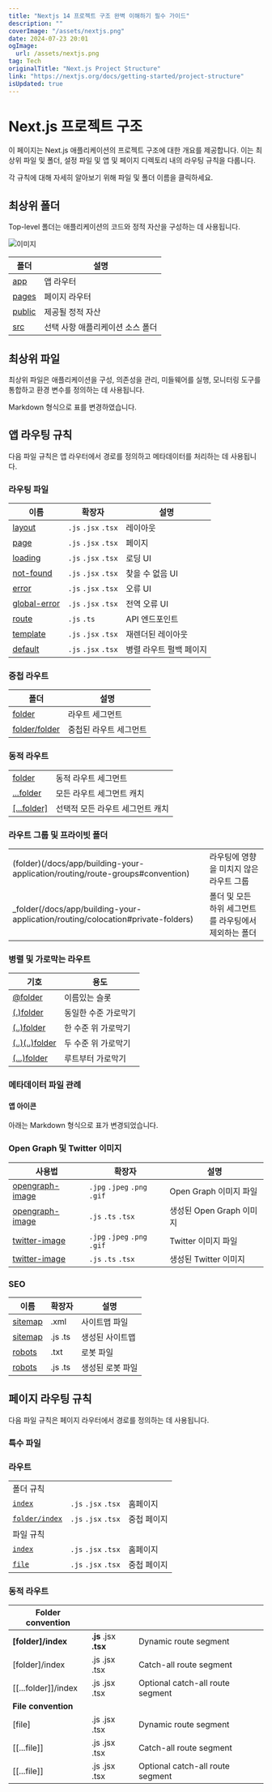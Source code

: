 ```yaml
---
title: "Nextjs 14 프로젝트 구조 완벽 이해하기 필수 가이드"
description: ""
coverImage: "/assets/nextjs.png"
date: 2024-07-23 20:01
ogImage: 
  url: /assets/nextjs.png
tag: Tech
originalTitle: "Next.js Project Structure"
link: "https://nextjs.org/docs/getting-started/project-structure"
isUpdated: true
---
```





# Next.js 프로젝트 구조

이 페이지는 Next.js 애플리케이션의 프로젝트 구조에 대한 개요를 제공합니다. 이는 최상위 파일 및 폴더, 설정 파일 및 앱 및 페이지 디렉토리 내의 라우팅 규칙을 다룹니다.

각 규칙에 대해 자세히 알아보기 위해 파일 및 폴더 이름을 클릭하세요.

## 최상위 폴더

<div class="content-ad"></div>

Top-level 폴더는 애플리케이션의 코드와 정적 자산을 구성하는 데 사용됩니다.

![이미지](/assets/img/2024-07-23-NextjsProjectStructure_0.png)

| 폴더 | 설명 |
| ---- | ---- |
| [app](/docs/app/building-your-application/routing) | 앱 라우터 |
| [pages](/docs/pages/building-your-application/routing) | 페이지 라우터 |
| [public](/docs/app/building-your-application/optimizing/static-assets) | 제공될 정적 자산 |
| [src](/docs/app/building-your-application/configuring/src-directory) | 선택 사항 애플리케이션 소스 폴더 |

## 최상위 파일

<div class="content-ad"></div>

최상위 파일은 애플리케이션을 구성, 의존성을 관리, 미들웨어를 실행, 모니터링 도구를 통합하고 환경 변수를 정의하는 데 사용됩니다.

Markdown 형식으로 표를 변경하였습니다.

## 앱 라우팅 규칙

다음 파일 규칙은 앱 라우터에서 경로를 정의하고 메타데이터를 처리하는 데 사용됩니다.

<div class="content-ad"></div>

### 라우팅 파일

| 이름 | 확장자 | 설명 |
|---|---|---|
| [layout](/docs/app/api-reference/file-conventions/layout) | `.js` `.jsx` `.tsx` | 레이아웃 |
| [page](/docs/app/api-reference/file-conventions/page) | `.js` `.jsx` `.tsx` | 페이지 |
| [loading](/docs/app/api-reference/file-conventions/loading) | `.js` `.jsx` `.tsx` | 로딩 UI |
| [not-found](/docs/app/api-reference/file-conventions/not-found) | `.js` `.jsx` `.tsx` | 찾을 수 없음 UI |
| [error](/docs/app/api-reference/file-conventions/error) | `.js` `.jsx` `.tsx` | 오류 UI |
| [global-error](/docs/app/api-reference/file-conventions/error#global-errorjs) | `.js` `.jsx` `.tsx` | 전역 오류 UI |
| [route](/docs/app/api-reference/file-conventions/route) | `.js` `.ts` | API 엔드포인트 |
| [template](/docs/app/api-reference/file-conventions/template) | `.js` `.jsx` `.tsx` | 재렌더된 레이아웃 |
| [default](/docs/app/api-reference/file-conventions/default) | `.js` `.jsx` `.tsx` | 병렬 라우트 펄백 페이지 |

### 중첩 라우트

| 폴더 | 설명 |
|---|---|
| [folder](/docs/app/building-your-application/routing#route-segments) | 라우트 세그먼트 |
| [folder/folder](/docs/app/building-your-application/routing#nested-routes) | 중첩된 라우트 세그먼트 |

<div class="content-ad"></div>

### 동적 라우트


|                           |                      |
|---------------------------|----------------------|
|  [folder](/docs/app/building-your-application/routing/dynamic-routes#convention)  |  동적 라우트 세그먼트  |
|  [...folder](/docs/app/building-your-application/routing/dynamic-routes#catch-all-segments)  |  모든 라우트 세그먼트 캐치  |
|  [[...folder]](/docs/app/building-your-application/routing/dynamic-routes#optional-catch-all-segments)  |  선택적 모든 라우트 세그먼트 캐치  |


### 라우트 그룹 및 프라이빗 폴더


|                           |                        |
|---------------------------|------------------------|
|  (folder)(/docs/app/building-your-application/routing/route-groups#convention)  |  라우팅에 영향을 미치지 않은 라우트 그룹  |
|  _folder(/docs/app/building-your-application/routing/colocation#private-folders)  |  폴더 및 모든 하위 세그먼트를 라우팅에서 제외하는 폴더  |


<div class="content-ad"></div>

### 병렬 및 가로막는 라우트

| 기호 | 용도 |
|---------------------|------------------|
| [@folder](/docs/app/building-your-application/routing/parallel-routes#slots) | 이름있는 슬롯 |
| [(.)folder](/docs/app/building-your-application/routing/intercepting-routes#convention) | 동일한 수준 가로막기 |
| [(..)folder](/docs/app/building-your-application/routing/intercepting-routes#convention) | 한 수준 위 가로막기 |
| [(..)(..)folder](/docs/app/building-your-application/routing/intercepting-routes#convention) | 두 수준 위 가로막기 |
| [(...)folder](/docs/app/building-your-application/routing/intercepting-routes#convention) | 루트부터 가로막기 |

### 메타데이터 파일 관례

#### 앱 아이콘

<div class="content-ad"></div>

아래는 Markdown 형식으로 표가 변경되었습니다.

### Open Graph 및 Twitter 이미지

| 사용법                                | 확장자                                       | 설명                   |
| ------------------------------------- | ------------------------------------------- | ---------------------- |
| [opengraph-image](/docs/app/api-reference/file-conventions/metadata/opengraph-image#opengraph-image) | `.jpg` `.jpeg` `.png` `.gif` | Open Graph 이미지 파일   |
| [opengraph-image](/docs/app/api-reference/file-conventions/metadata/opengraph-image#generate-images-using-code-js-ts-tsx) | `.js` `.ts` `.tsx`           | 생성된 Open Graph 이미지 |
| [twitter-image](/docs/app/api-reference/file-conventions/metadata/opengraph-image#twitter-image) | `.jpg` `.jpeg` `.png` `.gif` | Twitter 이미지 파일      |
| [twitter-image](/docs/app/api-reference/file-conventions/metadata/opengraph-image#generate-images-using-code-js-ts-tsx) | `.js` `.ts` `.tsx`           | 생성된 Twitter 이미지    |

### SEO

<div class="content-ad"></div>


| 이름 | 확장자 | 설명 |
| --- | --- | --- |
| [sitemap](/docs/app/api-reference/file-conventions/metadata/sitemap#sitemap-files-xml) | .xml | 사이트맵 파일 |
| [sitemap](/docs/app/api-reference/file-conventions/metadata/sitemap#generating-a-sitemap-using-code-js-ts) | .js .ts | 생성된 사이트맵 |
| [robots](/docs/app/api-reference/file-conventions/metadata/robots#static-robotstxt) | .txt | 로봇 파일 |
| [robots](/docs/app/api-reference/file-conventions/metadata/robots#generate-a-robots-file) | .js .ts | 생성된 로봇 파일 |

## 페이지 라우팅 규칙

다음 파일 규칙은 페이지 라우터에서 경로를 정의하는 데 사용됩니다.

### 특수 파일


<div class="content-ad"></div>

### 라우트

|               |                   |                          |
|---------------|-------------------|--------------------------|
| 폴더 규칙    |                    |                          |
| [`index`](/docs/pages/building-your-application/routing/pages-and-layouts#index-routes) | `.js` `.jsx` `.tsx` | 홈페이지       |
| [`folder/index`](/docs/pages/building-your-application/routing/pages-and-layouts#index-routes) | `.js` `.jsx` `.tsx` | 중첩 페이지 |
| 파일 규칙   |                   |                           |
| [`index`](/docs/pages/building-your-application/routing/pages-and-layouts#index-routes) | `.js` `.jsx` `.tsx` |  홈페이지       |
| [`file`](/docs/pages/building-your-application/routing/pages-and-layouts) | `.js` `.jsx` `.tsx` | 중첩 페이지 |

### 동적 라우트

<div class="content-ad"></div>


| Folder convention                                                                                          |                               |                               |
|-------------------------------------------------------------------------------------------------------------|-------------------------------|-------------------------------|
| **[folder]/index <!-- -->**                                                                                  | **.js** .jsx **.tsx**         | Dynamic route segment        |
| [folder]<!-- -->/index                                                                                          | .js .jsx .tsx                 | Catch-all route segment      |
| [\[...folder\]]<!-- -->/index                                                                                    | .js .jsx .tsx                 | Optional catch-all route segment  |
| **File convention**                                                                                         |                               |                               |
| [file]                                                                                                      | .js .jsx .tsx                 | Dynamic route segment        |
| [\[...file\]]                                                                                               | .js .jsx .tsx                 | Catch-all route segment      |
| [\[...file\]]                                                                                               | .js .jsx .tsx                 | Optional catch-all route segment  |
